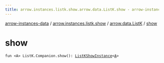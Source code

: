 ```yaml
---
title: arrow.instances.listk.show.arrow.data.ListK.show - arrow-instances-data
---
```


[arrow-instances-data](../../index.html) / [arrow.instances.listk.show](../index.html) / [arrow.data.ListK](index.html) / [show](./show.html)

# show

`fun <A> ListK.Companion.show(): `[`ListKShowInstance`](../../arrow.instances/-list-k-show-instance/index.html)`<`[`A`](show.html#A)`>`